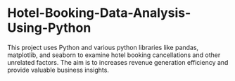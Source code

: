 # Hotel-Booking-Data-Analysis-Using-Python
This project uses Python and various python libraries like pandas, matplotlib, and seaborn to examine hotel booking cancellations and other unrelated factors. The aim is to increases revenue generation efficiency and provide valuable business insights.
